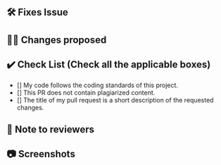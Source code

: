 <!-- If your PR fixes an open issue, use `Closes #101` to link your PR with the issue. #101 stands for the issue number you are fixing -->

## 🛠️ Fixes Issue

<!-- Example: Closes #31 -->

## 👨‍💻 Changes proposed

<!-- List all the proposed changes in your PR -->

## ✔️ Check List (Check all the applicable boxes) <!-- Follow the below conventions to check the box -->

<!-- Mark all the applicable boxes. To mark the box as done follow the following conventions -->
<!--
[x] - Correct; marked as done
[ ] - Not correct; marked as **not** done
-->

- [] My code follows the coding standards of this project.
- [] This PR does not contain plagiarized content.
- [] The title of my pull request is a short description of the requested changes.

## 📄 Note to reviewers

<!-- Add notes to reviewers if applicable -->

## 📷 Screenshots


